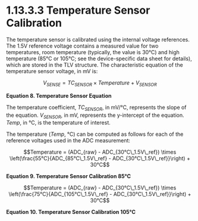 # 1.13.3.3 Temperature Sensor Calibration

The temperature sensor is calibrated using the internal voltage references. The 1.5V reference voltage contains a
measured value for two temperatures, room temperature (typically, the value is 30°C) and high temperature (85°C or
105°C; see the device-specific data sheet for details), which are stored in the TLV structure. The characteristic
equation of the temperature sensor voltage, in mV is:

<a id="equation-8"></a>

```math
V_{SENSE} = TC_{SENSOR} \times Temperature + V_{SENSOR}
```

**Equation 8. Temperature Sensor Equation**

The temperature coefficient, _TC<sub>SENSOR</sub>_, in mV/°C, represents the slope of the equation.
_V<sub>SENSOR</sub>_, in mV, represents the y-intercept of the equation. _Temp_, in °C, is the temperature of interest.

The temperature (_Temp_, °C) can be computed as follows for each of the reference voltages used in the ADC measurement:

<a id="equation-9"></a>

```math
Temperature = (ADC_{raw} - ADC_{30°C\_1.5V\_ref}) \times \left(\frac{55°C}{ADC_{85°C\_1.5V\_ref} - ADC_{30°C\_1.5V\_ref}}\right) + 30°C
```

**Equation 9. Temperature Sensor Calibration 85°C**

<a id="equation-10"></a>

```math
Temperature = (ADC_{raw} - ADC_{30°C\_1.5V\_ref}) \times \left(\frac{75°C}{ADC_{105°C\_1.5V\_ref} - ADC_{30°C\_1.5V\_ref}}\right) + 30°C
```

**Equation 10. Temperature Sensor Calibration 105°C**
